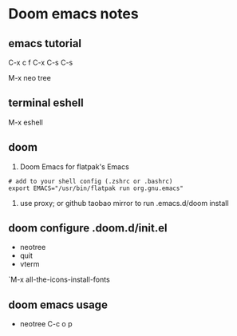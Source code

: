 # Doom emacs notes

## emacs tutorial
C-x c f
C-x C-s
C-s

M-x neo tree

## terminal eshell
M-x eshell

## doom
1. Doom Emacs for flatpak's Emacs
```
# add to your shell config (.zshrc or .bashrc)
export EMACS="/usr/bin/flatpak run org.gnu.emacs"
```


1. use proxy; or github taobao mirror to run .emacs.d/doom install
## doom configure .doom.d/init.el 
   - neotree
   - quit
   - vterm
   
`M-x all-the-icons-install-fonts
   
## doom emacs usage
   - neotree C-c o p
   
   
